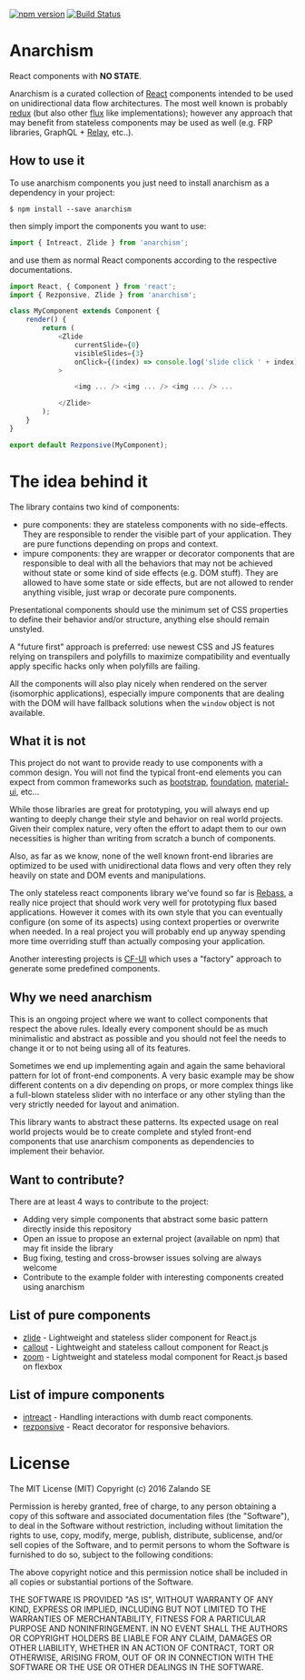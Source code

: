 [![npm version](https://badge.fury.io/js/anarchism.svg)](https://badge.fury.io/js/anarchism) [![Build Status](https://travis-ci.org/zalando-incubator/anarchism.svg?branch=master)](https://travis-ci.org/zalando-incubator/anarchism)

# Anarchism
React components with **NO STATE**.

Anarchism is a curated collection of [React](https://facebook.github.io/react/)
components intended to be used on unidirectional data flow architectures. The
most well known is probably [redux](http://redux.js.org/) (but also other
[flux](http://facebook.github.io/flux/) like implementations); however any
approach that may benefit from stateless components may be used as well (e.g.
FRP libraries, GraphQL + [Relay](https://facebook.github.io/relay/), etc..).

## How to use it
To use anarchism components you just need to install anarchism
as a dependency in your project:
```
$ npm install --save anarchism
```

then simply import the components you want to use:
```javascript
import { Intreact, Zlide } from 'anarchism';
```

and use them as normal React components according to the respective
documentations.
```javascript
import React, { Component } from 'react';
import { Rezponsive, Zlide } from 'anarchism';

class MyComponent extends Component {
    render() {
        return (
            <Zlide
                currentSlide={0}
                visibleSlides={3}
                onClick={(index) => console.log('slide click ' + index)}
            >

                <img ... /> <img ... /> <img ... /> ...

            </Zlide>
        );
    }
}

export default Rezponsive(MyComponent);
 ```

# The idea behind it
The library contains two kind of components:
- pure components: they are stateless components with no side-effects. They are
responsible to render the visible part of your application. They are pure
functions depending on props and context.
- impure components: they are wrapper or decorator components that are
responsible to deal with all the behaviors that may not be achieved without
state or some kind of side effects (e.g. DOM stuff). They are allowed to have
some state or side effects, but are not allowed to render anything visible, just
wrap or decorate pure components.

Presentational components should use the minimum set of CSS properties to define
their behavior and/or structure, anything else should remain unstyled.

A "future first" approach is preferred: use newest CSS and JS features relying
on transpilers and polyfills to maximize compatibility and eventually apply
specific hacks only when polyfills are failing.

All the components will also play nicely when rendered on the server (isomorphic
applications), especially impure components that are dealing with the DOM will
have fallback solutions when the `window` object is not available.

## What it is not
This project do not want to provide ready to use components
with a common design. You will not find the typical front-end elements you can
expect from common frameworks such as [bootstrap](http://getbootstrap.com/),
[foundation](http://foundation.zurb.com/),
[material-ui](http://www.material-ui.com/), etc...

While those libraries are great for prototyping, you will always end up wanting
to deeply change their style and behavior on real world projects. Given their
complex nature, very often the effort to adapt them to our own necessities is
higher than writing from scratch a bunch of components.

Also, as far as we know, none of the well known front-end libraries are optimized
to be used with unidirectional data flows and very often they rely heavily on
state and DOM events and manipulations.

The only stateless react components library we've found so far is
[Rebass](http://jxnblk.com/rebass/), a really nice project that should work very
well for prototyping flux based applications. However it comes with its own
style that you can eventually configure (on some of its aspects) using context
properties or overwrite when needed. In a real project you will probably end up
anyway spending more time overriding stuff than actually composing your
application.

Another interesting projects is [CF-UI](https://cloudflare.github.io/cf-ui/)
which uses a "factory" approach to generate some predefined components.

## Why we need anarchism
This is an ongoing project where we want to collect
components that respect the above rules. Ideally every component should be as
much minimalistic and abstract as possible and you should not feel the needs to
change it or to not being using all of its features.

Sometimes we end up implementing again and again the same behavioral pattern for
lot of front-end components. A very basic example may be show different contents
on a div depending on props, or more complex things like a full-blown stateless
slider with no interface or any other styling than the very strictly needed for
layout and animation.

This library wants to abstract these patterns. Its expected usage on real
world projects would be to create complete and styled front-end components that
use anarchism components as dependencies to implement their behavior.

## Want to contribute?
There are at least 4 ways to contribute to the project:
- Adding very simple components that abstract some basic pattern directly inside
this repository
- Open an issue to propose an external project (available on npm) that may fit
inside the library
- Bug fixing, testing and cross-browser issues solving are always welcome
- Contribute to the example folder with interesting components created using
anarchism

## List of pure components
- [zlide](https://github.com/zalando-incubator/react-zlide) - Lightweight and stateless
  slider component for React.js
- [callout](https://github.com/zalando/react-callout) - Lightweight and
  stateless callout component for React.js
- [zoom](https://github.com/zalando-incubator/react-zoom) - Lightweight and stateless
  modal component for React.js based on flexbox

## List of impure components
- [intreact](https://github.com/zalando-incubator/intreact) - Handling interactions with
  dumb react components.
- [rezponsive](https://github.com/zalando-incubator/rezponsive) - React decorator for
  responsive behaviors.

# License

The MIT License (MIT)
Copyright (c) 2016 Zalando SE

Permission is hereby granted, free of charge, to any person obtaining a copy of this software and associated documentation files (the "Software"), to deal in the Software without restriction, including without limitation the rights to use, copy, modify, merge, publish, distribute, sublicense, and/or sell copies of the Software, and to permit persons to whom the Software is furnished to do so, subject to the following conditions:

The above copyright notice and this permission notice shall be included in all copies or substantial portions of the Software.

THE SOFTWARE IS PROVIDED "AS IS", WITHOUT WARRANTY OF ANY KIND, EXPRESS OR IMPLIED, INCLUDING BUT NOT LIMITED TO THE WARRANTIES OF MERCHANTABILITY, FITNESS FOR A PARTICULAR PURPOSE AND NONINFRINGEMENT. IN NO EVENT SHALL THE AUTHORS OR COPYRIGHT HOLDERS BE LIABLE FOR ANY CLAIM, DAMAGES OR OTHER LIABILITY, WHETHER IN AN ACTION OF CONTRACT, TORT OR OTHERWISE, ARISING FROM, OUT OF OR IN CONNECTION WITH THE SOFTWARE OR THE USE OR OTHER DEALINGS IN THE SOFTWARE.
